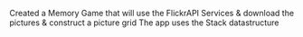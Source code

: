 Created a Memory Game that will use the FlickrAPI Services & download the pictures & construct a picture grid
The app uses the Stack datastructure
